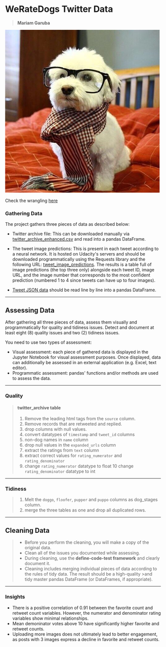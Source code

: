 # WeRateDogs Twitter Data
> **Mariam Garuba**

![image](act_dog.jpg)

Check the wrangling [here](https://github.com/Mariam-Garuba/WeRateDogs/blob/main/wrangle_act.html)

### Gathering Data
The project gathers three pieces of data as described below:
- Twitter archive file: This can be downloaded manually via [twitter_archive_enhanced.csv](https://d17h27t6h515a5.cloudfront.net/topher/2017/August/59a4e958_twitter-archive-enhanced/twitter-archive-enhanced.csv) and read into a pandas DataFrame.

- The tweet image predictions: This is present in each tweet according to a neural network. It is hosted on Udacity's servers and should be downloaded programmatically using the Requests library and the following URL: [tweet_image_predictions](https://d17h27t6h515a5.cloudfront.net/topher/2017/August/599fd2ad_image-predictions/image-predictions.tsv). The results is a table full of image predictions (the top three only) alongside each tweet ID, image URL, and the image number that corresponds to the most confident prediction (numbered 1 to 4 since tweets can have up to four images).

- [Tweet JSON data](https://github.com/Mariam-Garuba/WeRateDogs/blob/main/tweet-json.txt) should be read line by line into a pandas DataFrame.
______

## Assessing Data
After gathering all three pieces of data, assess them visually and programmatically for quality and tidiness issues. Detect and document at least eight (8) quality issues and two (2) tidiness issues.

You need to use two types of assessment:

- Visual assessment: each piece of gathered data is displayed in the Jupyter Notebook for visual assessment purposes. Once displayed, data can additionally be assessed in an external application (e.g. Excel, text editor).
- Programmatic assessment: pandas' functions and/or methods are used to assess the data.
________

### Quality

>#### twitter_archive table
>1. Remove the leading html tags from the `source` column.
>2. Remove records that are retweeted and replied.
>3. drop columns with null values.
>4. convert datatypes of `timestamp` and `tweet_id` columns
>5. non-dog names in `name` column 
>6. drop null values in the `expanded_urls` column
>7. extract the ratings from `text` column 
>8. extract correct values for `rating_numerator` and `rating_denominator` 
>9. change `rating_numerator` datatype to float 
>10  change `rating_denominator` datatype to int

________

### Tidiness  
>1. Melt the `doggo`, `floofer`, `pupper` and `puppo` columns as dog_stages column.
>2. merge the three tables as one and drop all duplicated rows.
_______

## Cleaning Data

>- Before you perform the cleaning, you will make a copy of the original data.
>- Clean all of the issues you documented while assessing.
>- During cleaning, use the **define-code-test framework** and clearly document it.
>- Cleaning includes merging individual pieces of data according to the rules of tidy data. The result should be a high-quality >and tidy master pandas DataFrame (or DataFrames, if appropriate).
_______

### Insights
- There is a positive correlation of 0.91 between the favorite count and retweet count variables. However, the numerator and denominator rating variables show minimal relationships.
- Mean demoninator votes above 10 have significantly higher favorite and retweet counts.
- Uploading more images does not ultimately lead to better engagement, as posts with 3 images express a decline in favorite and retweet counts.

